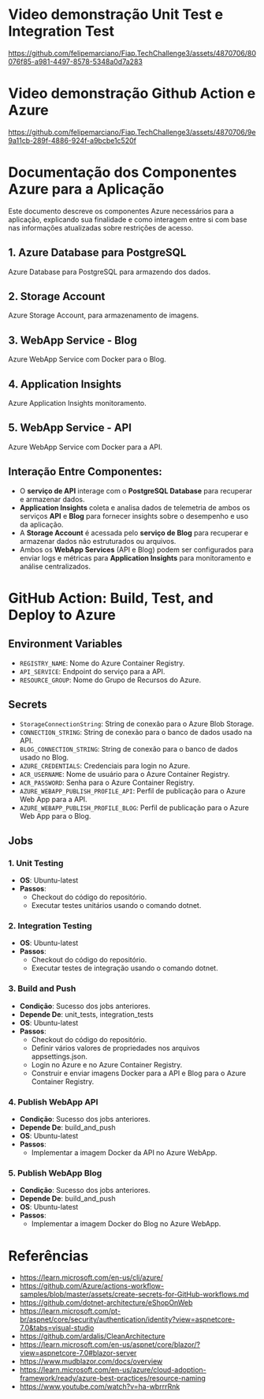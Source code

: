 # Video demonstração Unit Test e Integration Test



https://github.com/felipemarciano/Fiap.TechChallenge3/assets/4870706/80076f85-a981-4497-8578-5348a0d7a283


# Video demonstração Github Action e Azure



https://github.com/felipemarciano/Fiap.TechChallenge3/assets/4870706/9e9a11cb-289f-4886-924f-a9bcbe1c520f




# Documentação dos Componentes Azure para a Aplicação

Este documento descreve os componentes Azure necessários para a aplicação, explicando sua finalidade e como interagem entre si com base nas informações atualizadas sobre restrições de acesso.

## 1. **Azure Database para PostgreSQL**

Azure Database para PostgreSQL para armazendo dos dados.

## 2. **Storage Account**

Azure Storage Account, para armazenamento de imagens.

## 3. **WebApp Service - Blog**

Azure WebApp Service com Docker para o Blog.

## 4. **Application Insights**

Azure Application Insights monitoramento.

## 5. **WebApp Service - API**

Azure WebApp Service com Docker para a API.

## **Interação Entre Componentes**:
- O **serviço de API** interage com o **PostgreSQL Database** para recuperar e armazenar dados.
- **Application Insights** coleta e analisa dados de telemetria de ambos os serviços **API** e **Blog** para fornecer insights sobre o desempenho e uso da aplicação.
- A **Storage Account** é acessada pelo **serviço de Blog** para recuperar e armazenar dados não estruturados ou arquivos.
- Ambos os **WebApp Services** (API e Blog) podem ser configurados para enviar logs e métricas para **Application Insights** para monitoramento e análise centralizados.

# GitHub Action: Build, Test, and Deploy to Azure

## Environment Variables

- `REGISTRY_NAME`: Nome do Azure Container Registry.
- `API_SERVICE`: Endpoint do serviço para a API.
- `RESOURCE_GROUP`: Nome do Grupo de Recursos do Azure.

## Secrets

- `StorageConnectionString`: String de conexão para o Azure Blob Storage.
- `CONNECTION_STRING`: String de conexão para o banco de dados usado na API.
- `BLOG_CONNECTION_STRING`: String de conexão para o banco de dados usado no Blog.
- `AZURE_CREDENTIALS`: Credenciais para login no Azure.
- `ACR_USERNAME`: Nome de usuário para o Azure Container Registry.
- `ACR_PASSWORD`: Senha para o Azure Container Registry.
- `AZURE_WEBAPP_PUBLISH_PROFILE_API`: Perfil de publicação para o Azure Web App para a API.
- `AZURE_WEBAPP_PUBLISH_PROFILE_BLOG`: Perfil de publicação para o Azure Web App para o Blog.

## Jobs

### 1. Unit Testing

- **OS**: Ubuntu-latest
- **Passos**:
  - Checkout do código do repositório.
  - Executar testes unitários usando o comando dotnet.

### 2. Integration Testing

- **OS**: Ubuntu-latest
- **Passos**:
  - Checkout do código do repositório.
  - Executar testes de integração usando o comando dotnet.

### 3. Build and Push

- **Condição**: Sucesso dos jobs anteriores.
- **Depende De**: unit_tests, integration_tests
- **OS**: Ubuntu-latest
- **Passos**:
  - Checkout do código do repositório.
  - Definir vários valores de propriedades nos arquivos appsettings.json.
  - Login no Azure e no Azure Container Registry.
  - Construir e enviar imagens Docker para a API e Blog para o Azure Container Registry.

### 4. Publish WebApp API

- **Condição**: Sucesso dos jobs anteriores.
- **Depende De**: build_and_push
- **OS**: Ubuntu-latest
- **Passos**:
  - Implementar a imagem Docker da API no Azure WebApp.

### 5. Publish WebApp Blog

- **Condição**: Sucesso dos jobs anteriores.
- **Depende De**: build_and_push
- **OS**: Ubuntu-latest
- **Passos**:
  - Implementar a imagem Docker do Blog no Azure WebApp.


# Referências

- https://learn.microsoft.com/en-us/cli/azure/
- https://github.com/Azure/actions-workflow-samples/blob/master/assets/create-secrets-for-GitHub-workflows.md
- https://github.com/dotnet-architecture/eShopOnWeb
- https://learn.microsoft.com/pt-br/aspnet/core/security/authentication/identity?view=aspnetcore-7.0&tabs=visual-studio
- https://github.com/ardalis/CleanArchitecture
- https://learn.microsoft.com/en-us/aspnet/core/blazor/?view=aspnetcore-7.0#blazor-server
- https://www.mudblazor.com/docs/overview
- https://learn.microsoft.com/en-us/azure/cloud-adoption-framework/ready/azure-best-practices/resource-naming
- https://www.youtube.com/watch?v=ha-wbrrrRnk

